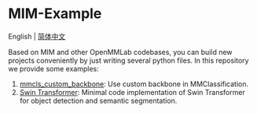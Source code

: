 # MIM-Example

English | [简体中文](README_zh-CN.md)

Based on MIM and other OpenMMLab codebases, you can build new projects conveniently by just writing several python files. In this repository we provide some examples:

1. [mmcls_custom_backbone](/mmcls_custom_backbone): Use custom backbone in MMClassification.
2. [Swin Transformer](/swin_transformer): Minimal code implementation of Swin Transformer for object detection and semantic segmentation.
